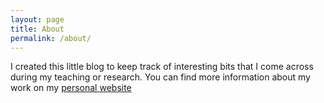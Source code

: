 ```yaml
---
layout: page
title: About
permalink: /about/
---
```


I created this little blog to keep track of interesting bits that I come across during my teaching or research. You can find more information about my work on my [personal website](nico.colic.ch)
